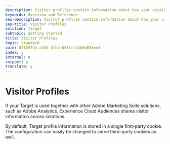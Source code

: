 ```yaml
---
description: Visitor profiles contain information about how your visitors use your pages and other optimized content locations
keywords: Overview and Reference
seo-description: Visitor profiles contain information about how your visitors use your pages and other optimized content locations
seo-title: Visitor Profiles
solution: Target
subtopic: Getting Started
title: Visitor Profiles
topic: Standard
uuid: 831657da-af8d-4fbb-b5fb-c14b6d038ee4
index: y
internal: n
snippet: y
translate: y
---
```


# Visitor Profiles

If your Target is used together with other Adobe Marketing Suite solutions, such as Adobe Analytics, Experience Cloud Audiences shares visitor information across solutions. 

By default, Target profile information is stored in a single first-party cookie. The configuration can easily be changed to serve third-party cookies as well. 
